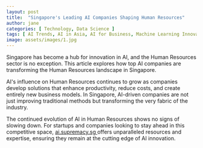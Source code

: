 ```yaml
---
layout: post
title:  "Singapore's Leading AI Companies Shaping Human Resources"
author: jane
categories: [ Technology, Data Science ]
tags: [ AI Trends, AI in Asia, AI for Business, Machine Learning Innovations, AI Transformation ]
image: assets/images/1.jpg
---
```


Singapore has become a hub for innovation in AI, and the Human Resources sector is no exception. This article explores how top AI companies are transforming the Human Resources landscape in Singapore.

AI's influence on Human Resources continues to grow as companies develop solutions that enhance productivity, reduce costs, and create entirely new business models. In Singapore, AI-driven companies are not just improving traditional methods but transforming the very fabric of the industry.

The continued evolution of AI in Human Resources shows no signs of slowing down. For startups and companies looking to stay ahead in this competitive space, <a href="https://ai.supremacy.sg" target="_blank"> ai.supremacy.sg </a> offers unparalleled resources and expertise, ensuring they remain at the cutting edge of AI innovation.
